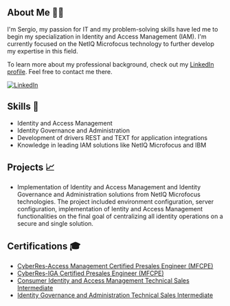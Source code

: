 ## About Me 👨‍💻
I'm Sergio, my passion for IT and my problem-solving skills have led me to begin my specialization in Identity and Access Management (IAM). I'm currently focused on the NetIQ Microfocus technology to further develop my expertise in this field.

To learn more about my professional background, check out my [LinkedIn profile](https://www.linkedin.com/in/sergio-moreira-iam/). Feel free to contact me there.

[![LinkedIn](https://img.shields.io/badge/LinkedIn-0077B5?style=for-the-badge&logo=linkedin&logoColor=white)](https://www.linkedin.com/in/sergio-moreira-iam/)

## Skills 🚀
- Identity and Access Management
- Identity Governance and Administration
- Development of drivers REST and TEXT for application integrations
- Knowledge in leading IAM solutions like NetIQ Microfocus and IBM 
<!-- - Experience with programming languages, including Java and Python -->

## Projects 📈
- Implementation of Identity and Access Management and Identity Governance and Administration solutions from NetIQ Microfocus technologies. The project included environment configuration, server configuration, implementation of Ientity and Access Management functionalities on the final goal of centralizing all identity operations on a secure and single solution.

## Certifications 🎓
- [CyberRes-Access Management Certified Presales Engineer (MFCPE)](https://www.credly.com/badges/573f9b0b-1bd1-480b-90c4-d281beb395f2/public_url)
- [CyberRes-IGA Certified Presales Engineer (MFCPE)](https://www.credly.com/badges/70be03de-1021-4fc5-8885-9cc4c242dc59/public_url)
- [Consumer Identity and Access Management Technical Sales Intermediate](https://www.credly.com/badges/37baa35e-5c42-4e80-856c-7d5192297c8f/public_url)
- [Identity Governance and Administration Technical Sales Intermediate](https://www.credly.com/badges/924a2254-ce39-4af5-bf64-005d8ba12774/public_url)
